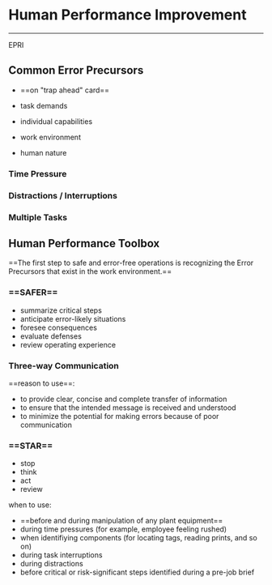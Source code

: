 # Human Performance Improvement
---

EPRI

## Common Error Precursors

- ==on "trap ahead" card==


- task demands
- individual capabilities
- work environment
- human nature

### Time Pressure

### Distractions / Interruptions

### Multiple Tasks

## Human Performance Toolbox

==The first step to safe and error-free operations is recognizing the Error Precursors that exist in the work environment.==

### ==SAFER==
-	summarize critical steps
-	anticipate error-likely situations
-	foresee consequences
-	evaluate defenses
-	review operating experience

### Three-way Communication

==reason to use==:
-	to provide clear, concise and complete transfer of information
-	to ensure that the intended message is received and understood
-	to minimize the potential for making errors because of poor communication

### ==STAR==
-	stop
-	think
-	act
-	review

when to use:
- ==before and during manipulation of any plant equipment==
-	during time pressures (for example, employee feeling rushed)
-	when identifiying components (for locating tags, reading prints, and so on)
-	during task interruptions
-	during distractions
-	before critical or risk-significant steps identified during a pre-job brief
